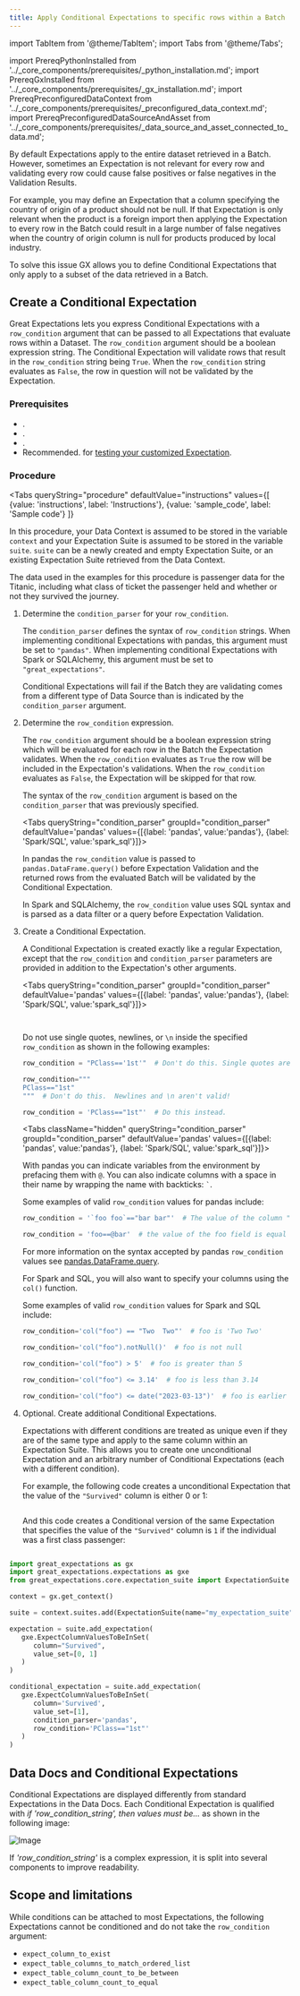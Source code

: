 ```yaml
---
title: Apply Conditional Expectations to specific rows within a Batch
---
```

import TabItem from '@theme/TabItem';
import Tabs from '@theme/Tabs';

import PrereqPythonInstalled from '../_core_components/prerequisites/_python_installation.md';
import PrereqGxInstalled from '../_core_components/prerequisites/_gx_installation.md';
import PrereqPreconfiguredDataContext from '../_core_components/prerequisites/_preconfigured_data_context.md';
import PrereqPreconfiguredDataSourceAndAsset from '../_core_components/prerequisites/_data_source_and_asset_connected_to_data.md';

By default Expectations apply to the entire dataset retrieved in a Batch.  However, sometimes an Expectation is not relevant for every row and validating every row could cause false positives or false negatives in the Validation Results.

For example, you may define an Expectation that a column specifying the country of origin of a product should not be null.  If that Expectation is only relevant when the product is a foreign import then applying the Expectation to every row in the Batch could result in a large number of false negatives when the country of origin column is null for products produced by local industry.

To solve this issue GX allows you to define Conditional Expectations that only apply to a subset of the data retrieved in a Batch.

## Create a Conditional Expectation

Great Expectations lets you express Conditional Expectations with a `row_condition` argument that can be passed to all Expectations that evaluate rows within a Dataset.  The `row_condition` argument should be a boolean expression string.  The Conditional Expectation will validate rows that result in the `row_condition` string being `True`.  When the `row_condition` string evaluates as `False`, the row in question will not be validated by the Expectation.

### Prerequisites

- <PrereqPythonInstalled/>.
- <PrereqGxInstalled/>.
- <PrereqPreconfiguredDataContext/>.
- Recommended. <PrereqPreconfiguredDataSourceAndAsset/> for [testing your customized Expectation](/core/define_expectations/test_an_expectation.md).

### Procedure

<Tabs 
   queryString="procedure"
   defaultValue="instructions"
   values={[
      {value: 'instructions', label: 'Instructions'},
      {value: 'sample_code', label: 'Sample code'}
   ]}
>

<TabItem value="instructions" label="Instructions">

In this procedure, your Data Context is assumed to be stored in the variable `context` and your Expectation Suite is assumed to be stored in the variable `suite`.  `suite` can be a newly created and empty Expectation Suite, or an existing Expectation Suite retrieved from the Data Context.

The data used in the examples for this procedure is passenger data for the Titanic, including what class of ticket the passenger held and whether or not they survived the journey.

1. Determine the `condition_parser` for your `row_condition`.

   The `condition_parser` defines the syntax of `row_condition` strings.  When implementing conditional Expectations with pandas, this argument must be set to `"pandas"`. When implementing conditional Expectations with Spark or SQLAlchemy, this argument must be set to `"great_expectations"`.

   Conditional Expectations will fail if the Batch they are validating comes from a different type of Data Source than is indicated by the `condition_parser` argument.

2. Determine the `row_condition` expression.

   The `row_condition` argument should be a boolean expression string which will be evaluated for each row in the Batch the Expectation validates.  When the `row_condition` evaluates as `True` the row will be included in the Expectation's validations.  When the `row_condition` evaluates as `False`, the Expectation will be skipped for that row.

   The syntax of the `row_condition` argument is based on the `condition_parser` that was previously specified.  

   <Tabs queryString="condition_parser" groupId="condition_parser" defaultValue='pandas' values={[{label: 'pandas', value:'pandas'}, {label: 'Spark/SQL', value:'spark_sql'}]}>
   
   <TabItem value="pandas" label="pandas">
   
      In pandas the `row_condition` value is passed to `pandas.DataFrame.query()` before Expectation Validation and the returned rows from the evaluated Batch will be validated by the Conditional Expectation. 

   </TabItem>

   <TabItem value="spark_sql" label="Spark/SQL">

      In Spark and SQLAlchemy, the `row_condition` value uses SQL syntax and is parsed as a data filter or a query before Expectation Validation.

   </TabItem>

   </Tabs>


3. Create a Conditional Expectation.

   A Conditional Expectation is created exactly like a regular Expectation, except that the `row_condition` and `condition_parser` parameters are provided in addition to the Expectation's other arguments.

   <Tabs queryString="condition_parser" groupId="condition_parser" defaultValue='pandas' values={[{label: 'pandas', value:'pandas'}, {label: 'Spark/SQL', value:'spark_sql'}]}>
   
   <TabItem value="pandas" label="pandas">

      ```python title="Python" name="docs/docusaurus/docs/core/customize_expectations/_examples/expectation_row_conditions.py - pandas example row_condition"
      ```

   </TabItem>

   <TabItem value="spark_sql" label="Spark/SQL">

      ```python title="Python" name="docs/docusaurus/docs/core/customize_expectations/_examples/expectation_row_conditions.py - spark example row_condition"
      ```

   </TabItem>

   </Tabs>

   Do not use single quotes, newlines, or `\n` inside the specified `row_condition` as shown in the following examples:

   ```python title="Python" 
   row_condition = "PClass=='1st'"  # Don't do this. Single quotes aren't valid!
   
   row_condition="""
   PClass=="1st"
   """  # Don't do this.  Newlines and \n aren't valid!
   
   row_condition = 'PClass=="1st"'  # Do this instead.
   ```

   <Tabs className="hidden" queryString="condition_parser" groupId="condition_parser" defaultValue='pandas' values={[{label: 'pandas', value:'pandas'}, {label: 'Spark/SQL', value:'spark_sql'}]}>
   
   <TabItem value="pandas" label="pandas">

      With pandas you can indicate variables from the environment by prefacing them with `@`.  You can also indicate columns with a space in their name by wrapping the name with backticks: `` ` ``.

      Some examples of valid `row_condition` values for pandas include:

      ```python title="Python"
      row_condition = '`foo foo`=="bar bar"'  # The value of the column "foo foo" is "bar bar"
   
      row_condition = 'foo==@bar'  # the value of the foo field is equal to the value of the bar environment variable
      ```

      For more information on the syntax accepted by pandas `row_condition` values see [pandas.DataFrame.query](https://pandas.pydata.org/pandas-docs/stable/reference/api/pandas.DataFrame.query.html).

   </TabItem>

   <TabItem value="spark_sql" label="Spark/SQL">

      For Spark and SQL, you will also want to specify your columns using the `col()` function. 

      Some examples of valid `row_condition` values for Spark and SQL include: 
    
      ```python title="Python"
      row_condition='col("foo") == "Two  Two"'  # foo is 'Two Two'
    
      row_condition='col("foo").notNull()'  # foo is not null
    
      row_condition='col("foo") > 5'  # foo is greater than 5
    
      row_condition='col("foo") <= 3.14'  # foo is less than 3.14
    
      row_condition='col("foo") <= date("2023-03-13")'  # foo is earlier than 2023-03-13
    
      ```

   </TabItem>

   </Tabs>

4. Optional. Create additional Conditional Expectations.

   Expectations with different conditions are treated as unique even if they are of the same type and apply to the same column within an Expectation Suite.  This allows you to create one unconditional Expectation and an arbitrary number of Conditional Expectations (each with a different condition).  

   For example, the following code creates a unconditional Expectation that the value of the `"Survived"` column is either 0 or 1:

   ```python title="Python" name="docs/docusaurus/docs/core/customize_expectations/_examples/expectation_row_conditions.py - example unconditional Expectation"
   ```

   And this code creates a Conditional version of the same Expectation that specifies the value of the `"Survived"` column is `1` if the individual was a first class passenger:

   ```python title="Python" name="docs/docusaurus/docs/core/customize_expectations/_examples/expectation_row_conditions.py - example conditional Expectation"
   ```


</TabItem>

<TabItem value="sample_code" label="Sample code">

```python title="Python"
import great_expectations as gx
import great_expectations.expectations as gxe
from great_expectations.core.expectation_suite import ExpectationSuite

context = gx.get_context()

suite = context.suites.add(ExpectationSuite(name="my_expectation_suite"))

expectation = suite.add_expectation(
   gxe.ExpectColumnValuesToBeInSet(
      column="Survived",
      value_set=[0, 1]
   )
)

conditional_expectation = suite.add_expectation(
   gxe.ExpectColumnValuesToBeInSet(
      column='Survived',
      value_set=[1],
      condition_parser='pandas',
      row_condition='PClass=="1st"'
   )
)
```

</TabItem>

</Tabs>

## Data Docs and Conditional Expectations

Conditional Expectations are displayed differently from standard Expectations in the Data Docs. Each Conditional Expectation is qualified with *if 'row_condition_string', then values must be...* as shown in the following image:

![Image](/docs/oss/images/conditional_data_docs_screenshot.png)

If *'row_condition_string'* is a complex expression, it is split into several components to improve readability.

## Scope and limitations

While conditions can be attached to most Expectations, the following Expectations cannot be conditioned and do not take the `row_condition` argument:

* `expect_column_to_exist`
* `expect_table_columns_to_match_ordered_list`
* `expect_table_column_count_to_be_between`
* `expect_table_column_count_to_equal`


